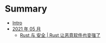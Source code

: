 # Summary

- [Intro](./readme.md)
- [2021 年 05 月]()
    - [Rust 与 安全 | Rust 让恶意软件也变强了](./2021-05/rust-makes-malware-stronger.md)

    
